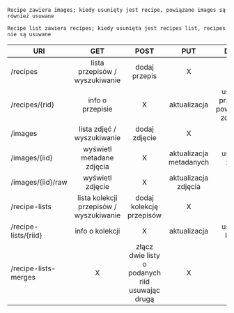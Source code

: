 ```
Recipe zawiera images; kiedy usunięty jest recipe, powiązane images są również usuwane

Recipe list zawiera recipes; kiedy usunięta jest recipes list, recipes nie są usuwane
```

| URI                  |                   GET                    |                       POST                       |           PUT           |                    DELETE                     |
|----------------------|:----------------------------------------:|:------------------------------------------------:|:-----------------------:|:---------------------------------------------:|
| /recipes             |     lista przepisów /  wyszukiwanie      |                   dodaj przepis                  |            X            |                       X                       |
| /recipes/{rid}       |            info o  przepisie             |                         X                        |      aktualizacja       | usunięcie przepisu  (z powiązanymi zdjęciami) |
| /images              |       lista zdjęć /  wyszukiwanie        |                   dodaj zdjęcie                  |            X            |                       X                       |
| /images/{iid}        |        wyświetl metadane zdjęcia         |                         X                        | aktualizacja metadanych |              usunięcie  zdjęcia               |
| /images/{iid}/raw    |             wyświetl zdjęcie             |                         X                        |  aktualizacja zdjęcia   |                       X                       |
| /recipe-lists        | lista kolekcji przepisów /  wyszukiwanie |             dodaj kolekcję przepisów             |            X            |                       X                       |
| /recipe-lists/{riid} |             info o kolekcji              |                         X                        |      aktualizacja       |              usunięcie  kolekcji              |
| /recipe-lists-merges |                    X                     | złącz dwie listy  o podanych riid usuwając drugą |            X            |                       X                       |